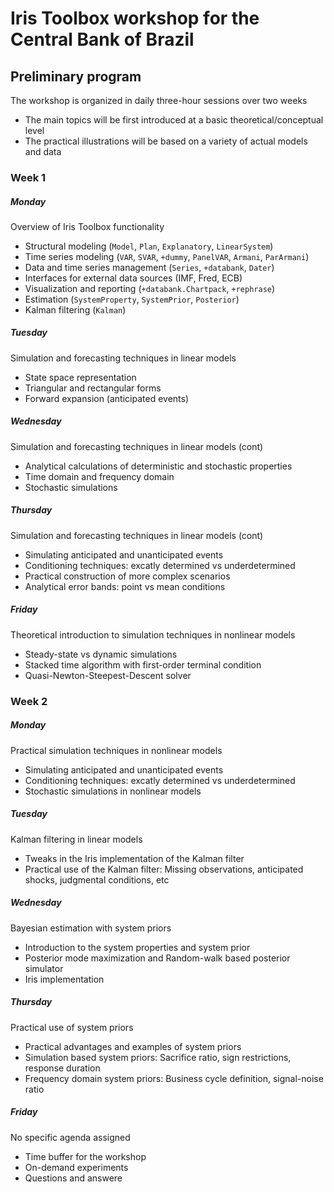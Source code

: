# Iris Toolbox workshop for the Central Bank of Brazil

## Preliminary program

The workshop is organized in daily three-hour sessions over two weeks

* The main topics will be first introduced at a basic theoretical/conceptual level
* The practical illustrations will be based on a variety of actual models and data

### Week 1 

##### Monday 

Overview of Iris Toolbox functionality

* Structural modeling (`Model`, `Plan`, `Explanatory`, `LinearSystem`)
* Time series modeling (`VAR`, `SVAR`, `+dummy`, `PanelVAR`, `Armani`, `ParArmani`)
* Data and time series management (`Series`, `+databank`, `Dater`)
* Interfaces for external data sources (IMF, Fred, ECB)
* Visualization and reporting (`+databank.Chartpack`, `+rephrase`)
* Estimation (`SystemProperty`, `SystemPrior`, `Posterior`)
* Kalman filtering (`Kalman`)

##### Tuesday

Simulation and forecasting techniques in linear models 

* State space representation 
* Triangular and rectangular forms
* Forward expansion (anticipated events)


##### Wednesday 

Simulation and forecasting techniques in linear models (cont)

* Analytical calculations of deterministic and stochastic properties
* Time domain and frequency domain
* Stochastic simulations

##### Thursday

Simulation and forecasting techniques in linear models (cont)

* Simulating anticipated and unanticipated events
* Conditioning techniques: excatly determined vs underdetermined
* Practical construction of more complex scenarios 
* Analytical error bands: point vs mean conditions

##### Friday

Theoretical introduction to simulation techniques in nonlinear models

* Steady-state vs dynamic simulations
* Stacked time algorithm with first-order terminal condition
* Quasi-Newton-Steepest-Descent solver

### Week 2

##### Monday 

Practical simulation techniques in nonlinear models

* Simulating anticipated and unanticipated events
* Conditioning techniques: excatly determined vs underdetermined
* Stochastic simulations in nonlinear models


##### Tuesday

Kalman filtering in linear models

* Tweaks in the Iris implementation of the Kalman filter
* Practical use of the Kalman filter: Missing observations, anticipated shocks, judgmental conditions, etc

##### Wednesday 

Bayesian estimation with system priors

* Introduction to the system properties and system prior
* Posterior mode maximization and Random-walk based posterior simulator
* Iris implementation

##### Thursday

Practical use of system priors

* Practical advantages and examples of system priors
* Simulation based system priors: Sacrifice ratio, sign restrictions, response duration
* Frequency domain system priors: Business cycle definition, signal-noise ratio

##### Friday

No specific agenda assigned

* Time buffer for the workshop
* On-demand experiments
* Questions and answere

